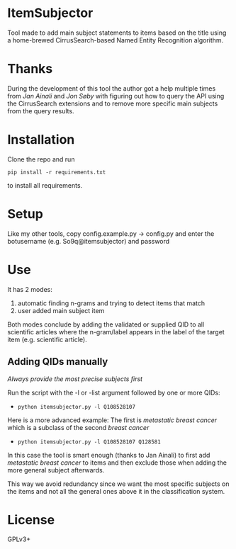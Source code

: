 # ItemSubjector
Tool made to add main subject statements to 
items based on the title using a home-brewed 
CirrusSearch-based Named Entity Recognition algorithm. 

# Thanks
During the development of this tool the author got a 
help multiple times from *Jan Ainali* and *Jon Søby*
with figuring out how to query the API using the 
CirrusSearch extensions and to remove more 
specific main subjects from the query results.

# Installation
Clone the repo and run

`pip install -r requirements.txt`

to install all requirements.

# Setup
Like my other tools, copy config.example.py -> 
config.py and enter the botusername 
(e.g. So9q@itemsubjector) and password

# Use
It has 2 modes:
1) automatic finding n-grams and trying to 
   detect items that match
2) user added main subject item

Both modes conclude by adding the 
validated or supplied QID to all 
scientific articles where the 
n-gram/label appears in the label 
of the target item (e.g. scientific article).

## Adding QIDs manually
*Always provide the most precise subjects first*

Run the script with the -l or -list argument followed by one or more QIDs:
* `python itemsubjector.py -l Q108528107`
  
Here is a more advanced example:
The first is *metastatic breast cancer* which is a 
subclass of the second *breast cancer*
* `python itemsubjector.py -l Q108528107 Q128581`

In this case the tool is smart enough 
(thanks to Jan Ainali) to first add 
*metastatic breast cancer* to items 
and then exclude those when adding the 
more general subject afterwards.

This way we avoid redundancy since we 
want the most specific subjects on the 
items and not 
all the general ones above it in the 
classification system.

# License
GPLv3+